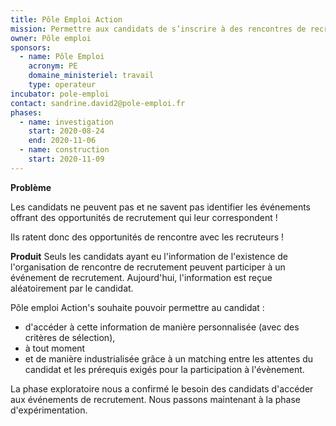 ```yaml
---
title: Pôle Emploi Action
mission: Permettre aux candidats de s’inscrire à des rencontres de recrutement, adaptées à leur profil grâce à des suggestions personnalisées
owner: Pôle emploi
sponsors:
  - name: Pôle Emploi
    acronym: PE
    domaine_ministeriel: travail
    type: operateur
incubator: pole-emploi
contact: sandrine.david2@pole-emploi.fr
phases:
  - name: investigation
    start: 2020-08-24
    end: 2020-11-06
  - name: construction
    start: 2020-11-09
---
```

**Problème**

Les candidats ne peuvent pas et ne savent pas identifier les événements offrant des opportunités de recrutement qui leur correspondent !

Ils ratent donc des opportunités de rencontre avec les recruteurs !

**Produit**
Seuls les candidats ayant eu l'information de l'existence de l'organisation de rencontre de recrutement peuvent participer à un événement de recrutement. Aujourd'hui, l'information est reçue aléatoirement par le candidat.


Pôle emploi Action's souhaite pouvoir permettre au candidat :
- d'accéder à cette information de manière personnalisée (avec des critères de sélection),
- à tout moment
- et de manière industrialisée grâce à un matching entre les attentes du candidat et les prérequis exigés pour la participation à l'évènement.


La phase exploratoire nous a confirmé le besoin des candidats d'accéder aux événements de recrutement. Nous passons maintenant à la phase d'expérimentation.
